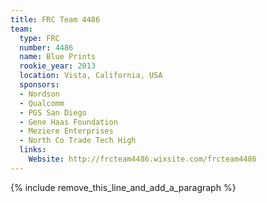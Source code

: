 ```yaml
---
title: FRC Team 4486
team:
  type: FRC
  number: 4486
  name: Blue Prints
  rookie_year: 2013
  location: Vista, California, USA
  sponsors:
  - Nordson
  - Qualcomm
  - PGS San Diego
  - Gene Haas Foundation
  - Meziere Enterprises
  - North Co Trade Tech High
  links:
    Website: http://frcteam4486.wixsite.com/frcteam4486
---
```


{% include remove_this_line_and_add_a_paragraph %}
